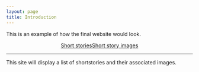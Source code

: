 ```yaml
---
layout: page
title: Introduction
---
```


<head>
  <style>
    .flex-container {
      display: flex;
      justify-content: center;
    }

    .flex-container > div {
      background-color: #f1f1f1;
      width: 100%;
      margin: 10px;
      text-align: center;
      line-height: 75px;
      font-size: 30px;
    }
  </style>
</head>

This is an example of how the final website would look.

<div class="introduction">
  <div class="flex-container">
    <div class="overlay">
     <a href="{{ site.baseurl }}/storiesIndex.html"><span class="caption" style="display:block">Short stories</span></a>
    </div>
    <div class="overlay">
      <a href="{{ site.baseurl }}/imagesIndex.html"><span class="caption" style="display:block">Short story images</span></a>
    </div>
  </div>
</div>
<hr />
<p>This site will display a list of shortstories and their associated images.</p>